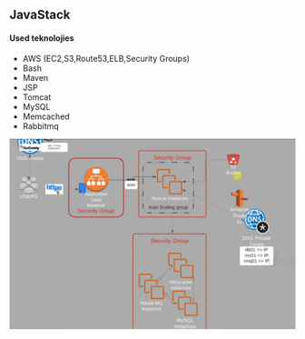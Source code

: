 ## JavaStack

#### Used teknolojies
- AWS (EC2,S3,Route53,ELB,Security Groups)
- Bash
- Maven
- JSP
- Tomcat
- MySQL
- Memcached
- Rabbitmq

![Stack](LiftShift.png)